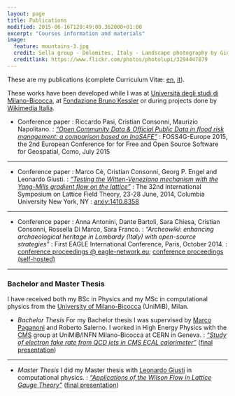 ```yaml
---
layout: page
title: Publications
modified: 2015-06-16T120:49:00.362000+01:00
excerpt: "Courses information and materials"
image:
  feature: mountains-3.jpg
  credit: Sella group - Dolomites, Italy - Landscape photography by Giuseppe Milo (CC-BY 2.0)
  creditlink: https://www.flickr.com/photos/photolupi/3294447879
---
```


These are my publications (complete Curriculum Vitæ: [en](CV_Consonni_public_en.pdf), [it](CV_Consonni_public_it.pdf)).

These works have been developed while I was at [Università degli studi di Milano-Bicocca](http://www.unimib.it), at [Fondazione Bruno Kessler](http://www.fbk.eu) or during projects done by [Wikimedia Italia](http://www.wikimedia.it).

* Conference paper
: Riccardo Pasi, Cristian Consonni, Maurizio Napolitano.
: [_“Open Community Data & Official Public Data in flood risk management: a comparison based on InaSAFE”_](files/FOSS4G-eu15_Pasi_Consonni_Napolitano.pdf)
: FOSS4G-Europe 2015, the 2nd European Conference for for Free and Open Source Software for Geospatial, Como, July 2015

---

* Conference paper
: Marco Cè, Cristian Consonni, Georg P. Engel and Leonardo Giusti.
: [_“Testing the Witten-Veneziano mechanism with the Yang-Mills gradient flow on the lattice”_](files/1410.8358.pdf)
: The 32nd International Symposium on Lattice Field Theory, 23-28 June, 2014, Columbia University New York, NY
: [arxiv:1410.8358](http://arxiv.org/abs/1410.8358)

---

* Conference paper
: Anna Antonini, Dante Bartoli, Sara Chiesa, Cristian Consonni, Rossella Di Marco, Sara Franco.
: _“Archeowiki: enhancing archaeological heritage in Lombardy (Italy) with open-source strategies”_
: First EAGLE International Conference, Paris, October 2014.
: [conference proceedings @ eagle-network.eu](http://www.eagle-network.eu/wp-content/uploads/2015/01/Paris-Conference-Proceedings.pdf); [conference proceedings (self-hosted)](files/EAGLE-Paris-Conference-Proceedings.pdf)

---

### Bachelor and Master Thesis

I have received both my BSc in Physics and my MSc in computational physics 
from the [University of Milano-Bicocca](http://www.unimib.it) (UniMiB), Milan.

* *Bachelor Thesis*
For my Bachelor thesis I was supervised by [Marco Paganoni](http://fisica.mib.infn.it/pages/it/chi-siamo/persone/who.php?user=paganoni&lang=IT) and Roberto Salerno. I worked in High Energy Physics with the [CMS](http://cms.web.cern.ch/) group at UniMiB/INFN Milano-Bicocca at CERN in Geneva.
: [ _“Study of electron fake rate from QCD jets in CMS ECAL calorimeter”_](files/BSc_thesis_Cristian_Consonni.pdf) ([final presentation](files/BSc_thesis_presentation_Cristian_Consonni.pdf))

---

* *Master Thesis*
I did my Master thesis with [Leonardo Giusti](http://virgilio.mib.infn.it/~lgiusti/lgiusti.html) in computational physics.
: [ _“Applications of the Wilson Flow in Lattice Gauge Theory”_](files/MSc_thesis_Cristian_Consonni.pdf) ([final presentation](files/MSc_thesis_presentation_Cristian_Consonni.pdf))
